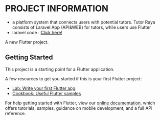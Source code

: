 # PROJECT INFORMATION
- a platform system that connects users with potential tutors.
Tutor Raya consists of Laravel App (API&WEB) for tutors, while users use Flutter 
- laravel code : [Click here!](https://github.com/ilham-mmr/tutor-raya)

A new Flutter project.

## Getting Started

This project is a starting point for a Flutter application.

A few resources to get you started if this is your first Flutter project:

- [Lab: Write your first Flutter app](https://flutter.dev/docs/get-started/codelab)
- [Cookbook: Useful Flutter samples](https://flutter.dev/docs/cookbook)

For help getting started with Flutter, view our
[online documentation](https://flutter.dev/docs), which offers tutorials,
samples, guidance on mobile development, and a full API reference.
